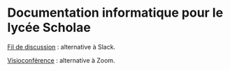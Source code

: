 # Documentation informatique pour le lycée Scholae

[Fil de discussion](Element.md) : alternative à Slack.

[Visioconférence](BBB.md) : alternative à Zoom.